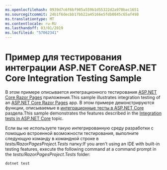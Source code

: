 ```yaml
---
ms.openlocfilehash: 0939d7c6f6bf905a559b1d55322d2a970bac1651
ms.sourcegitcommit: 24b1f6decbb17bb22a45166e5fdb0845c65af498
ms.translationtype: MT
ms.contentlocale: ru-RU
ms.lasthandoff: 03/01/2019
ms.locfileid: "57062341"
---
```

# <a name="aspnet-core-integration-testing-sample"></a><span data-ttu-id="c1f30-101">Пример для тестирования интеграции ASP.NET Core</span><span class="sxs-lookup"><span data-stu-id="c1f30-101">ASP.NET Core Integration Testing Sample</span></span>

<span data-ttu-id="c1f30-102">В этом примере описывается интеграционного тестирования [ASP.NET Core Razor Pages](https://docs.microsoft.com/aspnet/core/mvc/razor-pages) приложения.</span><span class="sxs-lookup"><span data-stu-id="c1f30-102">This sample illustrates integration testing of an [ASP.NET Core Razor Pages](https://docs.microsoft.com/aspnet/core/mvc/razor-pages) app.</span></span> <span data-ttu-id="c1f30-103">В этом примере демонстрируются функции, описываемые в [интеграционные тесты в ASP.NET Core](https://docs.microsoft.com/aspnet/core/test/integration-tests) раздела.</span><span class="sxs-lookup"><span data-stu-id="c1f30-103">This sample demonstrates the features described in the [Integration tests in ASP.NET Core](https://docs.microsoft.com/aspnet/core/test/integration-tests) topic.</span></span>

<span data-ttu-id="c1f30-104">Если вы не используете такую интегрированную среду разработки с помощью встроенной возможности тестирования, выполните следующую команду в командной строке в *tests/RazorPagesProject.Tests* папку:</span><span class="sxs-lookup"><span data-stu-id="c1f30-104">If you aren't using an IDE with built-in testing features, execute the following command at a command prompt in the *tests/RazorPagesProject.Tests* folder:</span></span>

```console
dotnet test
```
